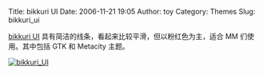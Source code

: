 Title: bikkuri UI
Date: 2006-11-21 19:05
Author: toy
Category: Themes
Slug: bikkuri_ui

[bikkuri UI](http://www.deviantart.com/deviation/43396853/)
具有简洁的线条，看起来比较平滑，但以粉红色为主，适合 MM 们使用。其中包括
GTK 和 Metacity 主题。

[![bikkuri\_UI](http://i.linuxtoy.org/i/2006/11/bikkuri_UI_s.png)](http://i.linuxtoy.org/i/2006/11/bikkuri_UI.png)
